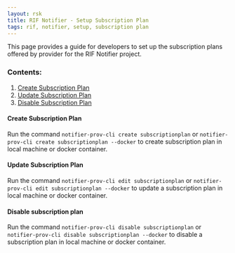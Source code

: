 ```yaml
---
layout: rsk
title: RIF Notifier - Setup Subscription Plan
tags: rif, notifier, setup, subscription plan
---
```


This page provides a guide for developers to set up the subscription plans offered by provider for the RIF Notifier project.

### Contents:

 1. [Create Subscription Plan](#create-subscription-plan)
 2. [Update Subscription Plan](#update-subscription-plan)
 3. [Disable Subscription Plan](#disable-subscription-plan)



#### **Create Subscription Plan**
Run the command `notifier-prov-cli create subscriptionplan` or `notifier-prov-cli create subscriptionplan --docker` to create subscription plan in local machine or docker container. 
#### **Update Subscription Plan**
Run the command `notifier-prov-cli edit subscriptionplan` or `notifier-prov-cli edit subscriptionplan --docker` to update a subscription plan in local machine or docker container.
#### Disable subscription plan
Run the command `notifier-prov-cli disable subscriptionplan` or `notifier-prov-cli disable subscriptionplan --docker` to disable a subscription plan in local machine or docker container. 
